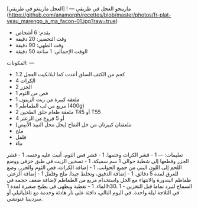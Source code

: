 مارينجو العجل في طريقي
—
! [العجل مارينغو في طريقي] (https://github.com/anamorph/recettes/blob/master/photos/fr-plat-veau_marengo_a_ma_facon-01.jpg?raw=true)

* يقدم: 6 أشخاص
* وقت التحضير: 20 دقيقة
* وقت الطهي: 90 دقيقة
* الوقت الإجمالي: 1 ساعة 50 دقيقة

المكونات:
—
* 1.2 كجم من الكتف الساق أعدت كما لبلانكيت العجل
* 4 الكراث
* 2 الجزر
* 1 فص من الثوم
* 1 ملعقة كبيرة من زيت الزيتون
* 1 مربع من لب الطماطم (400g)
* 2 ملعقة طعام حلق الطحين T45 أو T55
* 4 أو 5 فروع من الزعتر
* ملعقتان كبيرتان من خل التفاح (يحل محل النبيذ الأبيض)
* ملح
* فلفل
* ماء

تعليمات:
—
1 - قشر الكراث وختمها.
1 - قشر فص الثوم، أنبت عليه وختمه.
1 - قشر الجزر وقطعها إلى شطبة حوالي 1 سم سميكة.
1 - تسخين الزيت في طبق خزفي ووضع اللحم إلى اللون البني من جميع الجوانب.
1 - إضافة الكراث، فص الثوم والجزر. وضع للعرق لمدة 5 دقائق.
1 - إضافة الدقيق، وتخلط جيدا. ملح وفلفل
1 - إضافة الزعتر، طماطم البندورة والانتهاء مع الخل واستخدام مربع من الطماطم لإضافة ضعف حجمه في الماء.
1 - تغطية ويطهى في يطبخ صغيرة لمدة 1h30.
1 - السماح لتبرد تماما قبل التخزين في الثلاجة ليلة واحدة. في اليوم التالي، دافئة على نار هادئة وخدمة مع تاغلياتيلي أو سردينيا غنوتشي.